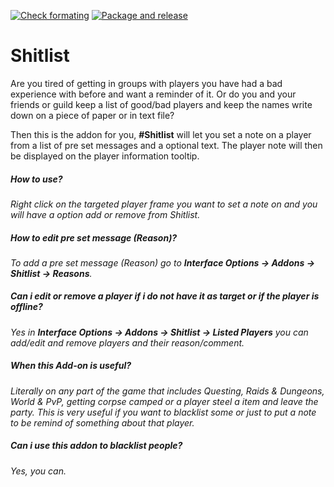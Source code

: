 [![Check formating](https://github.com/Limmek/Shitlist/actions/workflows/formating.yml/badge.svg?branch=master&event=push)](https://github.com/Limmek/Shitlist/actions/workflows/formating.yml)
[![Package and release](https://github.com/Limmek/Shitlist/actions/workflows/release.yml/badge.svg?branch=master&event=release)](https://github.com/Limmek/Shitlist/actions/workflows/release.yml)
# Shitlist
Are you tired of getting in groups with players you have had a bad experience with before and want a reminder of it.
Or do you and your friends or guild keep a list of good/bad players and keep the names write down on a piece of paper or in text file?

Then this is the addon for you, **#Shitlist** will let you set a note on a player from a list of pre set messages and a optional text.
The player note will then be displayed on the player information tooltip.

##### **How to use?**

_Right click on the targeted player frame you want to set a note on and you will have a option add or remove from Shitlist._

##### **How to edit pre set message (Reason)?**

_To add a pre set message (Reason) go to **Interface Options -&gt; Addons -&gt; Shitlist -&gt; Reasons**._

##### **Can i edit or remove a player if i do not have it as target or if the player is offline?**

_Yes in **Interface Options -&gt; Addons -&gt; Shitlist -&gt; Listed Players** you can add/edit and remove players and their reason/comment._

##### **When this Add-on is useful?** 

_Literally on any part of the game that includes Questing, Raids & Dungeons, World & PvP, getting corpse camped or a player steel a item and leave the party.
This is very useful if you want to blacklist some or just to put a note to be remind of something about that player._

##### **Can i use this addon to blacklist people?**

_Yes, you can._
